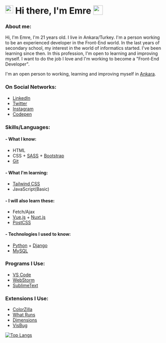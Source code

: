 # <img align="top" width="25px" src="https://raw.githubusercontent.com/emr3rden/emr3rden/master/userlane.svg"/> Hi there, I'm Emre <img align="top" width="30px" src="https://raw.githubusercontent.com/emr3rden/emr3rden/master/userlane.svg"/>

### About me:

Hi, I'm Emre, I'm 21 years old. I live in Ankara/Turkey. I'm a person working to be an experienced developer in the Front-End world. In the last years of secondary school, my interest in the world of informatics started. I've been learning since then. In this profession, I'm open to learning and improving myself. I want to do the job I love and I'm working to become a "Front-End Developer".

I'm an open person to working, learning and improving myself in [Ankara](https://goo.gl/maps/cadu4sCBbzi4B6F98).

### On Social Networks:
- [LinkedIn](https://www.linkedin.com/in/emr3rden/)
- [Twitter](https://www.twitter.com/emr3rden)
- [Instagram](https://www.instagram.com/emr3rden)
- [Codepen](https://www.codepen.io/emr3rden)

### Skills/Languages:

#### - What I know:

- HTML
- CSS + [SASS](https://sass-lang.com/) + [Bootstrap](https://getbootstrap.com/)
- [Git](https://git-scm.com/)

#### - What I'm learning:

- [Tailwind CSS](https://tailwindcss.com/)
- JavaScript(Basic)

#### - I will also learn these:

- Fetch/Ajax
- [Vue.js](https://vuejs.org/) + [Nuxt.js](https://nuxtjs.org/)
- [PostCSS](https://postcss.org/)

#### - Technologies I used to know:
- [Python](https://www.python.org/) + [Django](https://www.djangoproject.com/)
- [MySQL](https://www.mysql.com/)

### Programs I Use:
- [VS Code](https://code.visualstudio.com/)
- [WebStorm](https://www.jetbrains.com/webstorm/)
- [SublimeText](https://www.sublimetext.com/)

### Extensions I Use:
- [ColorZilla](https://colorzilla.com/)
- [What Runs](https://whatruns.com/)
- [Dimensions](https://felixniklas.com/dimensions/)
- [VisBug](https://visbug.web.app/)

[![Top Langs](https://github-readme-stats.vercel.app/api/top-langs/?username=emr3rden&layout=compact&theme=dark&title_color=#ffffff&text_color=#ffffff)](https://github.com/emr3rden)

